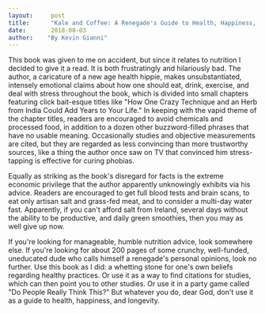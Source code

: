 ```yaml
---
layout:     post
title:      "Kale and Coffee: A Renegade's Guide to Health, Happiness, & Longevity"
date:       2018-08-03
author:    "By Kevin Gianni"
---
```


This book was given to me on accident, but since it relates to nutrition I decided to give it a read. It is both frustratingly and hilariously bad. The author, a caricature of a new age health hippie, makes unsubstantiated, intensely emotional claims about how one should eat, drink, exercise, and deal with stress throughout the book, which is divided into small chapters featuring click bait-esque titles like "How One Crazy Technique and an Herb from India Could Add Years to Your Life." In keeping with the vapid theme of the chapter titles, readers are encouraged to avoid chemicals and processed food, in addition to a dozen other buzzword-filled phrases that have no usable meaning. Occasionally studies and objective measurements are cited, but they are regarded as less convincing than more trustworthy sources, like a thing the author once saw on TV that convinced him stress-tapping is effective for curing phobias.

Equally as striking as the book's disregard for facts is the extreme economic privilege that the author apparently unknowingly exhibits via his advice. Readers are encouraged to get full blood tests and brain scans, to eat only artisan salt and grass-fed meat, and to consider a multi-day water fast. Apparently, if you can't afford salt from Ireland, several days without the ability to be productive, and daily green smoothies, then you may as well give up now. 

If you're looking for manageable, humble nutrition advice, look somewhere else. If you're looking for about 200 pages of some crunchy, well-funded, uneducated dude who calls himself a renegade's personal opinions, look no further. Use this book as I did: a whetting stone for one's own beliefs regarding healthy practices. Or use it as a way to find citations for studies, which can then point you to other studies. Or use it in a party game called "Do People Really Think This?" But whatever you do, dear God, don't use it as a guide to health, happiness, and longevity.